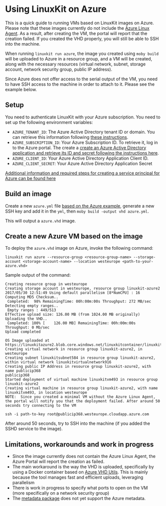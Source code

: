 # Using LinuxKit on Azure

This is a quick guide to running VMs based on LinuxKit images on Azure. Please note that these images currently do not include the [Azure Linux Agent](https://github.com/Azure/WALinuxAgent). As a result, after creating the VM, the portal will report that the creation failed. If you created the VHD properly, you will still be able to SSH into the machine.

When running `linuxkit run azure`, the image you created using `moby build` will be uploaded to Azure in a resource group, and a VM will be created, along with the necessary resources (virtual network, subnet, storage account, network security group, public IP address).

Since Azure does not offer access to the serial output of the VM, you need to have SSH access to the machine in order to attach to it. Please see the example below.


## Setup

You need to authenticate LinuxKit with your Azure subscription. You need to set up the following environment variables:

- `AZURE_TENANT_ID`: The Azure Active Directory tenant ID or domain. You can retrieve this information following [these instructions](https://docs.microsoft.com/en-us/azure/azure-resource-manager/resource-group-create-service-principal-portal#get-tenant-id).
- `AZURE_SUBSCRIPTION_ID`: Your Azure Subscription ID. To retrieve it, log in to the Azure portal. The create a [create an Azure Active Directory application and retrieve
its ID and secret following the instructions
here](https://docs.microsoft.com/en-us/azure/azure-resource-manager/resource-group-create-service-principal-portal#create-an-azure-active-directory-application).
- `AZURE_CLIENT_ID`: Your Azure Active Directory Application Client ID.
- `AZURE_CLIENT_SECRET`: Your Azure Active Directory Application Secret

[Additional information and required steps for creating a service principal for Azure can be found here](https://docs.docker.com/docker-for-azure/#configuration)


## Build an image

Create a new `azure.yml` file [based on the Azure example](../examples/azure.yml), generate a new SSH key and add it in the `yml`, then `moby build -output vhd azure.yml`.


This will output a `azure.vhd` image.


## Create a new Azure VM based on the image

To deploy the `azure.vhd` image on Azure, invoke the following command:

```
linuxkit run azure --resource-group <resource-group-name> --storage-account <storage-account-name> --location westeurope <path-to-your-azure.vhd>
```

Sample output of the command:

```
Creating resource group in westeurope
Creating storage account in westeurope, resource group linuxkit-azure2
2017/05/30 12:51:49 Using default parallelism [8*NumCPU] : 16
Computing MD5 Checksum..
 Completed:  98% RemainingTime: 00h:00m:00s Throughput: 272 MB/sec
Detecting empty ranges..
 Empty ranges : 449/513
Effective upload size: 126.00 MB (from 1024.00 MB originally)
Uploading the VHD..
 Completed: 100% [    126.00 MB] RemainingTime: 00h:00m:00s Throughput: 0 Mb/sec      
Upload completed

OS Image uploaded at https://linuxkitazure2.blob.core.windows.net/linuxkitcontainer/linuxkitimage.vhd
Creating virtual network in resource group linuxkit-azure2, in westeurope
Creating subnet linuxkitsubnet584 in resource group linuxkit-azure2, within virtual network linuxkitvirtualnetwork916
Creating public IP Address in resource group linuxkit-azure2, with name publicip368
publicip368
Started deployment of virtual machine linuxkitvm493 in resource group linuxkit-azure2
Creating virtual machine in resource group linuxkit-azure2, with name linuxkitvm493, in location westeurope
NOTE:  Since you created a minimal VM without the Azure Linux Agent, the portal will notify you that the deployment failed. After around 50 seconds try connecting to the VM

ssh -i path-to-key root@publicip368.westeurope.cloudapp.azure.com

```

After around 50 seconds, try to SSH into the machine (if you added the SSHD service to the image).


## Limitations, workarounds and work in progress

- Since the image currently does not contain the Azure Linux Agent, the Azure Portal will report the creation as failed.
- The main workaround is the way the VHD is uploaded, specifically by using a Docker container based on [Azure VHD Utils](https://github.com/Microsoft/azure-vhd-utils). This is mainly because the tool manages fast and efficient uploads, leveraging parallelism
- There is work in progress to specify what ports to open on the VM (more specifically on a network security group)
- The [metadata package](../pkg/metadata) does not yet support the Azure metadata.
